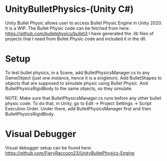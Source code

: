 # UnityBulletPhysics-(Unity C#)

Unity Bullet Physic allows user to access Bullet Physic Engine in Unity 2020. It is a WIP.
The Bullet Physic code can be fetched from here: https://github.com/bulletphysics/bullet3
I have generated the .lib files of projects that I need from Bullet Physic code and included it in the dll.

# Setup

To test bullet physics, in a Scene, add BulletPhysicsManager.cs to any GameObject (just one instance, hence it is a singleton). 
Add BulletShapes to objects that are supposed to simulate physic using Bullet Physic. And BulletPhysicsRigidBody to the same objects, so they simulate.

NOTE: Make sure that BulletPhysicsManager.cs runs before any other bullet physic code. To do that, in Unity, go to Edit -> Project Settings -> Script Execution Order. 
Under there, add BulletPhysicsManager first and then BulletPhysicsRigidBody.

# Visual Debugger
Visual debugger setup can be found here: https://github.com/FieryRaccoon23/UnityBulletPhysics-Engine
